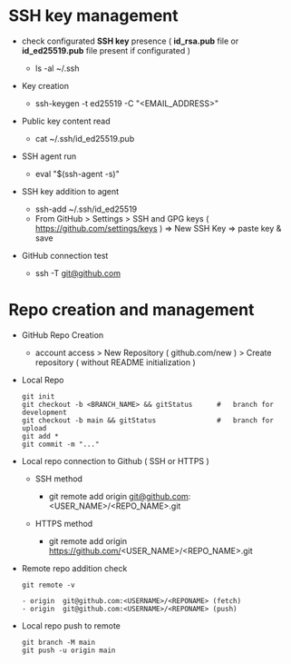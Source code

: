 
# SSH key management

- check configurated <b>SSH key</b> presence ( <b>id_rsa.pub</b> file or <b>id_ed25519.pub</b> file present if configurated )

  - ls -al ~/.ssh

- Key creation

  - ssh-keygen -t ed25519 -C "<EMAIL_ADDRESS>"

- Public key content read

  - cat ~/.ssh/id_ed25519.pub

- SSH agent run

  - eval "$(ssh-agent -s)"

- SSH key addition to agent

  - ssh-add ~/.ssh/id_ed25519
  - From GitHub > Settings > SSH and GPG keys ( https://github.com/settings/keys ) => New SSH Key => paste key & save

- GitHub connection test

  - ssh -T git@github.com

# Repo creation and management

- GitHub Repo Creation

  - account access > New Repository ( github.com/new ) > Create repository ( without README initialization )

- Local Repo

      git init
      git checkout -b <BRANCH_NAME> && gitStatus      #   branch for development
      git checkout -b main && gitStatus               #   branch for upload
      git add *
      git commit -m "..."

- Local repo connection to Github ( SSH or HTTPS )

  - SSH method
    -   git remote add origin git@github.com:<USER_NAME>/<REPO_NAME>.git

  - HTTPS method
    -   git remote add origin https://github.com/<USER_NAME>/<REPO_NAME>.git

- Remote repo addition check

      git remote -v

      - origin  git@github.com:<USERNAME>/<REPONAME> (fetch)
      - origin  git@github.com:<USERNAME>/<REPONAME> (push)

- Local repo push to remote

      git branch -M main
      git push -u origin main

